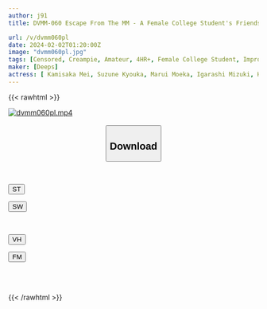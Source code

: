 ```yaml
---
author: j91
title: DVMM-060 Escape From The MM - A Female College Student's Friendship Project. Call Your Friend On The Phone Within 30 Minutes To 'substitute' And Escape From The Locked Room! Once The Time Limit Has Passed, The Big Dick Will Be Fucked Immediately! 8 With A Hard Piston That Won't Stop Even If You Cum, The Creampie Won't End Until Your Friend Comes In The Magic Mirror

url: /v/dvmm060pl
date: 2024-02-02T01:20:00Z
image: "dvmm060pl.jpg"
tags: [Censored, Creampie, Amateur, 4HR+, Female College Student, Impromptu Sex, Huge Cock	]
maker: [Deeps]
actress: [ Kamisaka Mei, Suzune Kyouka, Marui Moeka, Igarashi Mizuki, Haruna Noa ,Uruki Sarara ]
---
```



{{< rawhtml >}}

<div class="video" data-videoid="y7OrWGLpl4iOR4">
    <a href="javascript:;">
        <img src="/v/dvmm060pl/dvmm060pl.jpg" width="WIDTH" height="HEIGHT" alt="dvmm060pl.mp4" loading="lazy">
    </a>
</div>

<script type="text/javascript" src="https://j91.asia/asset/on-demand-st.js"></script>

<br>
  <link rel="stylesheet" href="https://j91.asia/asset/bs5.css">
  
  <center>
  <button class="btn btn-primary" type="button" data-bs-toggle="collapse" data-bs-target=".multi-collapse" aria-expanded="false" aria-controls="multiCollapseExample1 multiCollapseExample2"><h2>Download</h2></button></center>
</p>
<div class="row">
  <div class="col">
    <div class="collapse multi-collapse" id="multiCollapseExample1">
      <div class="card card-body">
	      	      <br>
<div class="buttons">  
<p><a href="https://streamtape.to/v/y7OrWGLpl4iOR4" target="_blank"><button class="btn-hover color-3"><i class="fa fa-download"></i> ST</button></a></p>
<p><a href="https://flaswish.com/35dk9sc17vhc" target="_blank"><button class="btn-hover color-2"><i class="fa fa-download"></i> SW</button></a></p></div>
    </div>
  </div>
</div>
  <div class="col">
    <div class="collapse multi-collapse" id="multiCollapseExample2">
      <div class="card card-body">
	      <br>
<div class="buttons">
<p><a href="javascript:;" target="_blank"><button class="btn-hover color-9"><i class="fa fa-download"></i> VH</button></a></p>
<p><a href="javascript:;" target="_blank"><button class="btn-hover color-8"><i class="fa fa-download"></i> FM</button></a></p></div>
<br><br>
      </div>
    </div>
  </div>
</div>

{{< /rawhtml >}}